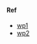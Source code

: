 #### Ref
- [wp1](https://www.aloxaf.com/2018/05/jarvisoj_basic/#%E5%BE%B7%E5%86%9B%E7%9A%84%E5%AF%86%E7%A0%81)
- [wp2](https://www.cnblogs.com/Com3dian/p/13624468.html)
